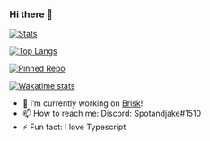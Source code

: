 ### Hi there 👋

[![Stats](https://github-readme-stats.vercel.app/api?username=Spotandjake&show_icons=true&theme=algolia)](https://github.com/Spotandjake)

[![Top Langs](https://github-readme-stats.vercel.app/api/top-langs/?username=Spotandjake&theme=algolia&langs_count=8)](https://github.com/Spotandjake)

[![Pinned Repo](https://github-readme-stats.vercel.app/api/pin/?username=Spotandjake&repo=Brisk&theme=algolia)](https://github.com/Spotandjake/Brisk)

[![Wakatime stats](https://github-readme-stats.vercel.app/api/wakatime?username=Spotandjake&theme=algolia)](https://github.com/Spotandjake)

- 🔭 I’m currently working on [Brisk](https://github.com/spotandjake/Brisk)!
- 📫 How to reach me: Discord: Spotandjake#1510
- ⚡ Fun fact: I love Typescript
